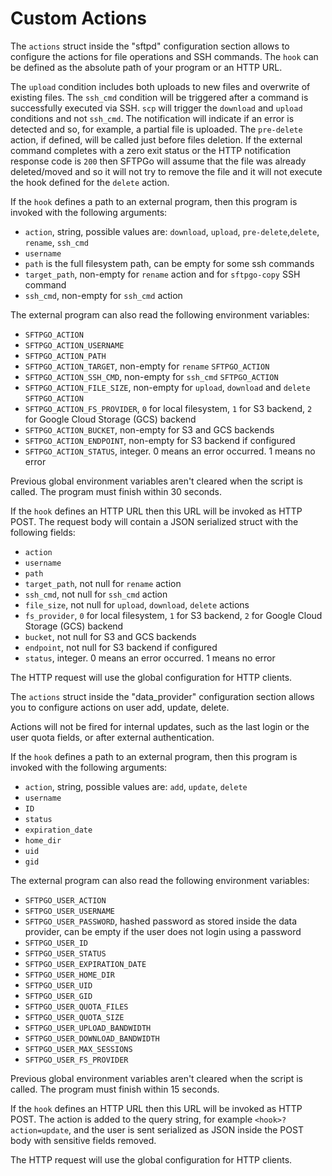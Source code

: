 # Custom Actions

The `actions` struct inside the "sftpd" configuration section allows to configure the actions for file operations and SSH commands.
The `hook` can be defined as the absolute path of your program or an HTTP URL.

The `upload` condition includes both uploads to new files and overwrite of existing files. The `ssh_cmd` condition will be triggered after a command is successfully executed via SSH. `scp` will trigger the `download` and `upload` conditions and not `ssh_cmd`.
The notification will indicate if an error is detected and so, for example, a partial file is uploaded.
The `pre-delete` action, if defined, will be called just before files deletion. If the external command completes with a zero exit status or the HTTP notification response code is `200` then SFTPGo will assume that the file was already deleted/moved and so it will not try to remove the file and it will not execute the hook defined for the `delete` action.

If the `hook` defines a path to an external program, then this program is invoked with the following arguments:

- `action`, string, possible values are: `download`, `upload`, `pre-delete`,`delete`, `rename`, `ssh_cmd`
- `username`
- `path` is the full filesystem path, can be empty for some ssh commands
- `target_path`, non-empty for `rename` action and for `sftpgo-copy` SSH command
- `ssh_cmd`, non-empty for `ssh_cmd` action

The external program can also read the following environment variables:

- `SFTPGO_ACTION`
- `SFTPGO_ACTION_USERNAME`
- `SFTPGO_ACTION_PATH`
- `SFTPGO_ACTION_TARGET`, non-empty for `rename` `SFTPGO_ACTION`
- `SFTPGO_ACTION_SSH_CMD`, non-empty for `ssh_cmd` `SFTPGO_ACTION`
- `SFTPGO_ACTION_FILE_SIZE`, non-empty for `upload`, `download` and `delete` `SFTPGO_ACTION`
- `SFTPGO_ACTION_FS_PROVIDER`, `0` for local filesystem, `1` for S3 backend, `2` for Google Cloud Storage (GCS) backend
- `SFTPGO_ACTION_BUCKET`, non-empty for S3 and GCS backends
- `SFTPGO_ACTION_ENDPOINT`, non-empty for S3 backend if configured
- `SFTPGO_ACTION_STATUS`, integer. 0 means an error occurred. 1 means no error

Previous global environment variables aren't cleared when the script is called.
The program must finish within 30 seconds.

If the `hook` defines an HTTP URL then this URL will be invoked as HTTP POST. The request body will contain a JSON serialized struct with the following fields:

- `action`
- `username`
- `path`
- `target_path`, not null for `rename` action
- `ssh_cmd`, not null for `ssh_cmd` action
- `file_size`, not null for `upload`, `download`, `delete` actions
- `fs_provider`, `0` for local filesystem, `1` for S3 backend, `2` for Google Cloud Storage (GCS) backend
- `bucket`, not null for S3 and GCS backends
- `endpoint`, not null for S3 backend if configured
- `status`, integer. 0 means an error occurred. 1 means no error

The HTTP request will use the global configuration for HTTP clients.

The `actions` struct inside the "data_provider" configuration section allows you to configure actions on user add, update, delete.

Actions will not be fired for internal updates, such as the last login or the user quota fields, or after external authentication.

If the `hook` defines a path to an external program, then this program is invoked with the following arguments:

- `action`, string, possible values are: `add`, `update`, `delete`
- `username`
- `ID`
- `status`
- `expiration_date`
- `home_dir`
- `uid`
- `gid`

The external program can also read the following environment variables:

- `SFTPGO_USER_ACTION`
- `SFTPGO_USER_USERNAME`
- `SFTPGO_USER_PASSWORD`, hashed password as stored inside the data provider, can be empty if the user does not login using a password
- `SFTPGO_USER_ID`
- `SFTPGO_USER_STATUS`
- `SFTPGO_USER_EXPIRATION_DATE`
- `SFTPGO_USER_HOME_DIR`
- `SFTPGO_USER_UID`
- `SFTPGO_USER_GID`
- `SFTPGO_USER_QUOTA_FILES`
- `SFTPGO_USER_QUOTA_SIZE`
- `SFTPGO_USER_UPLOAD_BANDWIDTH`
- `SFTPGO_USER_DOWNLOAD_BANDWIDTH`
- `SFTPGO_USER_MAX_SESSIONS`
- `SFTPGO_USER_FS_PROVIDER`

Previous global environment variables aren't cleared when the script is called.
The program must finish within 15 seconds.

If the `hook` defines an HTTP URL then this URL will be invoked as HTTP POST. The action is added to the query string, for example `<hook>?action=update`, and the user is sent serialized as JSON inside the POST body with sensitive fields removed.

The HTTP request will use the global configuration for HTTP clients.
